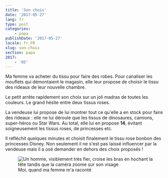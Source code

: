 ```yaml
---
title: 'Son choix'
date: '2017-05-27'
lang: fr
type: post
categories:
    - papa
publishDate: '2017-05-27'
locale: fr_FR
slug: son-choix
section: papa
2017:
    - '05'
---
```


Ma femme va acheter du tissu pour faire des robes. Pour canaliser les mouflets qui démontaient le magasin, elle leur propose de choisir le tissu des rideaux de leur nouvelle chambre. 

<!--more-->

Le petit arrête rapidement son choix sur un joli madras de toutes les couleurs. Le grand hésite entre deux tissus roses.

La vendeuse lui propose de lui montrer tout ce qu'elle a en stock pour faire des rideaux : elle ne lui déroule que les tissus de dinosaures, camions, super-héros ou Star Wars. Au total, elle lui en propose **14**, évitant soigneusement les tissus roses, de princesses etc.

Il réfléchit quelques minutes et choisit finalement le tissu rose bonbon des princesses Disney. Non seulement il ne s'est pas laissé influencer par la vendeuse mais il a osé demander en dehors des choix proposés !

<figure>
  <img src="{{<fileFolder>}}proud.gif" alt="Un homme, visiblement très fier, croise les bras en hochant la tête tandis que la caméra zoome sur son visage"/>
  <figcaption>Moi, quand ma femme m'a raconté</figcaption>
</figure>





